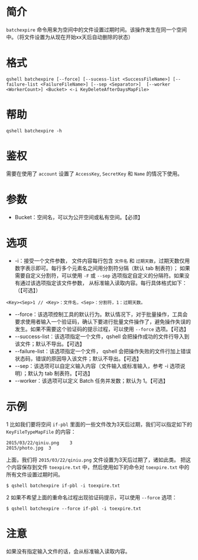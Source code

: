 # 简介
`batchexpire` 命令用来为空间中的文件设置过期时间。该操作发生在同一个空间中。（将文件设置为从现在开始xx天后自动删除的状态）

# 格式
```
qshell batchexpire [--force] [--sucess-list <SuccessFileName>] [--failure-list <FailureFileName>] [--sep <Separator>]  [--worker <WorkerCount>] <Bucket> <-i KeyDeleteAfterDaysMapFile>
```

# 帮助 
```
qshell batchexpire -h
```

# 鉴权
需要在使用了 `account` 设置了 `AccessKey`, `SecretKey` 和 `Name` 的情况下使用。

# 参数
- Bucket：空间名，可以为公开空间或私有空间。【必须】

# 选项
- -i：接受一个文件参数， 文件内容每行包含 `文件名` 和 `过期天数`，过期天数仅用数字表示即可。每行多个元素名之间用分割符分隔（默认 tab 制表符）； 如果需要自定义分割符，可以使用 `-F` 或 `--sep` 选项指定自定义的分隔符。如果没有通过该选项指定该文件参数， 从标准输入读取内容。每行具体格式如下：（【可选】）
```
<Key><Sep>1 // <Key>：文件名，<Sep>：分割符，1：过期天数。
```
- --force：该选项控制工具的默认行为。默认情况下，对于批量操作，工具会要求使用者输入一个验证码，确认下要进行批量文件操作了，避免操作失误的发生。如果不需要这个验证码的提示过程，可以使用 `--force` 选项。【可选】
- --success-list：该选项指定一个文件，qshell 会把操作成功的文件行导入到该文件；默认不导出。【可选】
- --failure-list：该选项指定一个文件， qshell 会把操作失败的文件行加上错误状态码，错误的原因导入该文件；默认不导出。【可选】
- --sep：该选项可以自定义输入内容（文件输入或标准输入，参考 -i 选项说明）；默认为 tab 制表符。【可选】
- --worker：该选项可以定义 Batch 任务并发数；默认为 1。【可选】

# 示例
1 比如我们要将空间 `if-pbl` 里面的一些文件改为3天后过期，我们可以指定如下的`KeyFileTypeMapFile` 的内容：
```
2015/03/22/qiniu.png	3
2015/photo.jpg	3
```

上面，我们将 `2015/03/22/qiniu.png` 文件设置为3天后过期了，诸如此类。
把这个内容保存到文件 `toexpire.txt` 中，然后使用如下的命令对 `toexpire.txt` 中的所有文件设置过期时间。
```
$ qshell batchexpire if-pbl -i toexpire.txt
```

2 如果不希望上面的重命名过程出现验证码提示，可以使用 `--force` 选项：
```
$ qshell batchexpire --force if-pbl -i toexpire.txt
```

# 注意
如果没有指定输入文件的话，会从标准输入读取内容。
